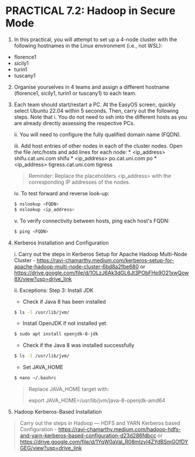 # PRACTICAL 7.2: Hadoop in Secure Mode

1. In this practical, you will attempt to set up a 4-node cluster with the following hostnames in the Linux environment (i.e., not WSL):
  * florence1
  * sicily1
  * turin1
  * tuscany1

2. Organise yourselves in 4 teams and assign a different hostname (florence1, sicily1, turin1 or tuscany1) to each team.

3. Each team should start/restart a PC. At the EasyOS screen, quickly select Ubuntu 22.04 within 5 seconds. Then, carry out the following steps. 
Note that 
   i. You do not need to ssh into the different hosts as you are already directly assessing the respective PCs.

   ii. You will need to configure the fully qualified domain name (FQDN).

   iii. Add host entries of other nodes in each of the cluster nodes. Open the file /etc/hosts and add lines for each node:
        * <ip_address> shifu.cat.uni.com shifu
        * <ip_address> po.cat.uni.com po
        * <ip_address> tigress.cat.uni.com tigress
    > Reminder: Replace the placeholders <ip_address> with the corresponding IP addresses of the nodes.

   iv. To test forward and reverse look-up:
     ~~~bash
     $ nslookup <FQDN>
     $ nslookup <ip_address>
     ~~~
     
    v. To verify connectivity between hosts, ping each host's FQDN:
    ~~~bash
    $ ping <FQDN>
    ~~~


4. Kerberos Installation and Configuration

   i. Carry out the steps in Kerberos Setup for Apache Hadoop Multi-Node Cluster - https://ravi-chamarthy.medium.com/kerberos-setup-for-apache-hadoop-multi-node-cluster-6bd8a2fbe680 or https://drive.google.com/file/d/1OLzJ6Ak3dGL6Jt3PObFHp9O21xwQow8X/view?usp=drive_link

   ii. Exceptions: Step 3: Install JDK
      * Check if Java 8 has been installed
      ~~~bash
      $ ls -l /usr/lib/jvm/
      ~~~
      
      * Install OpenJDK if not installed yet.
      ~~~bash
      $ sudo apt install openjdk-8-jdk
      ~~~
      
      * Check if the Java 8 was installed successfully
      ~~~bash
      $ ls -l /usr/lib/jvm/
      ~~~
      
      * Set JAVA_HOME
      ~~~bash
      $ nano ~/.bashrc
      ~~~
      > Replace JAVA_HOME target with:
      >
      > export JAVA_HOME=/usr/lib/jvm/java-8-openjdk-amd64



5. Hadoop Kerberos-Based Installation

> Carry out the steps in Hadoop — HDFS and YARN Kerberos based Configuration - https://ravi-chamarthy.medium.com/hadoop-hdfs-and-yarn-kerberos-based-configuration-d23d286fdbcc or https://drive.google.com/file/d/1YqW0aVal_R08mIzvI4ZYdBSmGOfDYGEG/view?usp=drive_link


